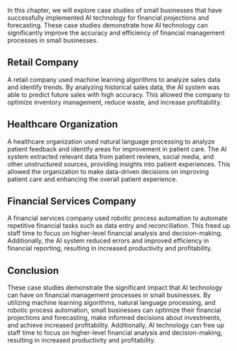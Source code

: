 

In this chapter, we will explore case studies of small businesses that have successfully implemented AI technology for financial projections and forecasting. These case studies demonstrate how AI technology can significantly improve the accuracy and efficiency of financial management processes in small businesses.

Retail Company
--------------

A retail company used machine learning algorithms to analyze sales data and identify trends. By analyzing historical sales data, the AI system was able to predict future sales with high accuracy. This allowed the company to optimize inventory management, reduce waste, and increase profitability.

Healthcare Organization
-----------------------

A healthcare organization used natural language processing to analyze patient feedback and identify areas for improvement in patient care. The AI system extracted relevant data from patient reviews, social media, and other unstructured sources, providing insights into patient experiences. This allowed the organization to make data-driven decisions on improving patient care and enhancing the overall patient experience.

Financial Services Company
--------------------------

A financial services company used robotic process automation to automate repetitive financial tasks such as data entry and reconciliation. This freed up staff time to focus on higher-level financial analysis and decision-making. Additionally, the AI system reduced errors and improved efficiency in financial reporting, resulting in increased productivity and profitability.

Conclusion
----------

These case studies demonstrate the significant impact that AI technology can have on financial management processes in small businesses. By utilizing machine learning algorithms, natural language processing, and robotic process automation, small businesses can optimize their financial projections and forecasting, make informed decisions about investments, and achieve increased profitability. Additionally, AI technology can free up staff time to focus on higher-level financial analysis and decision-making, resulting in increased productivity and profitability.
